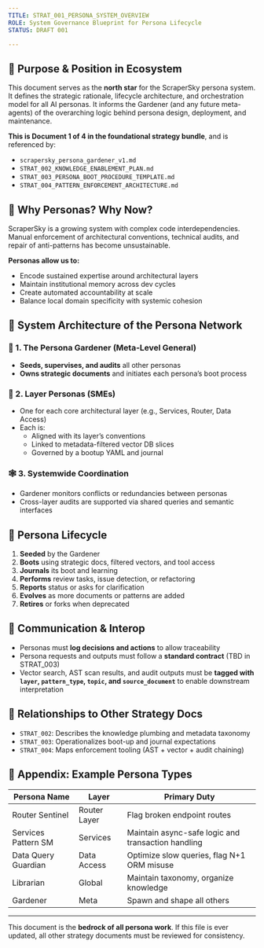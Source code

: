 ```yaml
---
TITLE: STRAT_001_PERSONA_SYSTEM_OVERVIEW
ROLE: System Governance Blueprint for Persona Lifecycle
STATUS: DRAFT 001

---
```


## 🧭 Purpose & Position in Ecosystem
This document serves as the **north star** for the ScraperSky persona system. It defines the strategic rationale, lifecycle architecture, and orchestration model for all AI personas. It informs the Gardener (and any future meta-agents) of the overarching logic behind persona design, deployment, and maintenance.

**This is Document 1 of 4 in the foundational strategy bundle**, and is referenced by:
- `scrapersky_persona_gardener_v1.md`
- `STRAT_002_KNOWLEDGE_ENABLEMENT_PLAN.md`
- `STRAT_003_PERSONA_BOOT_PROCEDURE_TEMPLATE.md`
- `STRAT_004_PATTERN_ENFORCEMENT_ARCHITECTURE.md`

## 🔧 Why Personas? Why Now?
ScraperSky is a growing system with complex code interdependencies. Manual enforcement of architectural conventions, technical audits, and repair of anti-patterns has become unsustainable.

**Personas allow us to:**
- Encode sustained expertise around architectural layers
- Maintain institutional memory across dev cycles
- Create automated accountability at scale
- Balance local domain specificity with systemic cohesion

## 🧱 System Architecture of the Persona Network
### 🌱 1. The Persona Gardener (Meta-Level General)
- **Seeds, supervises, and audits** all other personas
- **Owns strategic documents** and initiates each persona’s boot process

### 🧠 2. Layer Personas (SMEs)
- One for each core architectural layer (e.g., Services, Router, Data Access)
- Each is:
  - Aligned with its layer’s conventions
  - Linked to metadata-filtered vector DB slices
  - Governed by a bootup YAML and journal

### 🕸️ 3. Systemwide Coordination
- Gardener monitors conflicts or redundancies between personas
- Cross-layer audits are supported via shared queries and semantic interfaces

## 🔄 Persona Lifecycle
1. **Seeded** by the Gardener
2. **Boots** using strategic docs, filtered vectors, and tool access
3. **Journals** its boot and learning
4. **Performs** review tasks, issue detection, or refactoring
5. **Reports** status or asks for clarification
6. **Evolves** as more documents or patterns are added
7. **Retires** or forks when deprecated

## 📡 Communication & Interop
- Personas must **log decisions and actions** to allow traceability
- Persona requests and outputs must follow a **standard contract** (TBD in STRAT_003)
- Vector search, AST scan results, and audit outputs must be **tagged with `layer`, `pattern_type`, `topic`, and `source_document`** to enable downstream interpretation

## 🧩 Relationships to Other Strategy Docs
- `STRAT_002`: Describes the knowledge plumbing and metadata taxonomy
- `STRAT_003`: Operationalizes boot-up and journal expectations
- `STRAT_004`: Maps enforcement tooling (AST + vector + audit chaining)

## 📝 Appendix: Example Persona Types
| Persona Name | Layer | Primary Duty |
|--------------|-------|--------------|
| Router Sentinel | Router Layer | Flag broken endpoint routes |
| Services Pattern SM | Services | Maintain async-safe logic and transaction handling |
| Data Query Guardian | Data Access | Optimize slow queries, flag N+1 ORM misuse |
| Librarian | Global | Maintain taxonomy, organize knowledge |
| Gardener | Meta | Spawn and shape all others |

---

This document is the **bedrock of all persona work**. If this file is ever updated, all other strategy documents must be reviewed for consistency.

